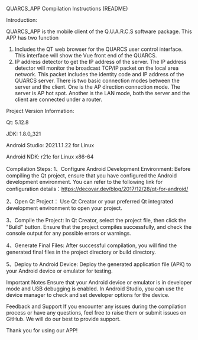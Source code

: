 QUARCS_APP Compilation Instructions (README)

Introduction:

QUARCS_APP is the mobile client of the Q.U.A.R.C.S software package. This APP has two function
1. Includes the QT web browser for the QUARCS user control interface. This interface will show the Vue front end of the QUARCS.
2. IP address detector to get the IP address of the server. The IP address detector will monitor the broadcast TCP/IP packet on the local area network.  This packet includes the identity code and IP address of the QUARCS server. There is two basic connection modes between the server and the client. One is the AP direction connection mode. The server is AP hot spot. Another is the LAN mode, both the server and the client are connected under a router.


Project Version Information:

Qt: 5.12.8

JDK: 1.8.0_321

Android Studio: 2021.1.1.22 for Linux

Android NDK: r21e for Linux x86-64


Compilation Steps:
1、Configure Android Development Environment:
Before compiling the Qt project, ensure that you have configured the Android development environment.  You can refer to the following link for configuration details：https://decovar.dev/blog/2017/12/28/qt-for-android/

2、Open Qt Project：
Use Qt Creator or your preferred Qt integrated development environment to open your project.

3、Compile the Project:
In Qt Creator, select the project file, then click the "Build" button.  Ensure that the project compiles successfully, and check the console output for any possible errors or warnings.

4、Generate Final Files:
After successful compilation, you will find the generated final files in the project directory or build directory.

5、Deploy to Android Device:
Deploy the generated application file (APK) to your Android device or emulator for testing.

Important Notes
Ensure that your Android device or emulator is in developer mode and USB debugging is enabled.
In Android Studio, you can use the device manager to check and set developer options for the device.

Feedback and Support
If you encounter any issues during the compilation process or have any questions, feel free to raise them or submit issues on GitHub.  We will do our best to provide support.

Thank you for using our APP!
